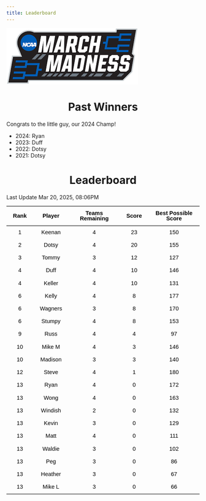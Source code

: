 ```yaml
---
title: Leaderboard
---
```


<link href="/rmarkdown-libs/tabwid/tabwid.css" rel="stylesheet" />
<script src="/rmarkdown-libs/tabwid/tabwid.js"></script>
<style type="text/css">
h1 {
  text-align: center;
}
</style>

![](march_madness_logo.png)

# Past Winners

Congrats to the little guy, our 2024 Champ!

- 2024: Ryan
- 2023: Duff
- 2022: Dotsy
- 2021: Dotsy

# Leaderboard

Last Update Mar 20, 2025, 08:06PM

<div class="tabwid"><style>.cl-4cd5cbb4{}.cl-4cd1f368{font-family:'Helvetica';font-size:11pt;font-weight:bold;font-style:normal;text-decoration:none;color:rgba(0, 0, 0, 1.00);background-color:transparent;}.cl-4cd1f37c{font-family:'Helvetica';font-size:11pt;font-weight:normal;font-style:normal;text-decoration:none;color:rgba(0, 0, 0, 1.00);background-color:transparent;}.cl-4cd36202{margin:0;text-align:center;border-bottom: 0 solid rgba(0, 0, 0, 1.00);border-top: 0 solid rgba(0, 0, 0, 1.00);border-left: 0 solid rgba(0, 0, 0, 1.00);border-right: 0 solid rgba(0, 0, 0, 1.00);padding-bottom:5pt;padding-top:5pt;padding-left:5pt;padding-right:5pt;line-height: 1;background-color:transparent;}.cl-4cd36c70{width:0.659in;background-color:transparent;vertical-align: middle;border-bottom: 1.5pt solid rgba(102, 102, 102, 1.00);border-top: 1.5pt solid rgba(102, 102, 102, 1.00);border-left: 0 solid rgba(0, 0, 0, 1.00);border-right: 0 solid rgba(0, 0, 0, 1.00);margin-bottom:0;margin-top:0;margin-left:0;margin-right:0;}.cl-4cd36c7a{width:0.897in;background-color:transparent;vertical-align: middle;border-bottom: 1.5pt solid rgba(102, 102, 102, 1.00);border-top: 1.5pt solid rgba(102, 102, 102, 1.00);border-left: 0 solid rgba(0, 0, 0, 1.00);border-right: 0 solid rgba(0, 0, 0, 1.00);margin-bottom:0;margin-top:0;margin-left:0;margin-right:0;}.cl-4cd36c7b{width:1.593in;background-color:transparent;vertical-align: middle;border-bottom: 1.5pt solid rgba(102, 102, 102, 1.00);border-top: 1.5pt solid rgba(102, 102, 102, 1.00);border-left: 0 solid rgba(0, 0, 0, 1.00);border-right: 0 solid rgba(0, 0, 0, 1.00);margin-bottom:0;margin-top:0;margin-left:0;margin-right:0;}.cl-4cd36c7c{width:0.71in;background-color:transparent;vertical-align: middle;border-bottom: 1.5pt solid rgba(102, 102, 102, 1.00);border-top: 1.5pt solid rgba(102, 102, 102, 1.00);border-left: 0 solid rgba(0, 0, 0, 1.00);border-right: 0 solid rgba(0, 0, 0, 1.00);margin-bottom:0;margin-top:0;margin-left:0;margin-right:0;}.cl-4cd36c84{width:1.754in;background-color:transparent;vertical-align: middle;border-bottom: 1.5pt solid rgba(102, 102, 102, 1.00);border-top: 1.5pt solid rgba(102, 102, 102, 1.00);border-left: 0 solid rgba(0, 0, 0, 1.00);border-right: 0 solid rgba(0, 0, 0, 1.00);margin-bottom:0;margin-top:0;margin-left:0;margin-right:0;}.cl-4cd36c85{width:0.659in;background-color:transparent;vertical-align: middle;border-bottom: 0 solid rgba(0, 0, 0, 1.00);border-top: 0 solid rgba(0, 0, 0, 1.00);border-left: 0 solid rgba(0, 0, 0, 1.00);border-right: 0 solid rgba(0, 0, 0, 1.00);margin-bottom:0;margin-top:0;margin-left:0;margin-right:0;}.cl-4cd36c86{width:0.897in;background-color:transparent;vertical-align: middle;border-bottom: 0 solid rgba(0, 0, 0, 1.00);border-top: 0 solid rgba(0, 0, 0, 1.00);border-left: 0 solid rgba(0, 0, 0, 1.00);border-right: 0 solid rgba(0, 0, 0, 1.00);margin-bottom:0;margin-top:0;margin-left:0;margin-right:0;}.cl-4cd36c87{width:1.593in;background-color:transparent;vertical-align: middle;border-bottom: 0 solid rgba(0, 0, 0, 1.00);border-top: 0 solid rgba(0, 0, 0, 1.00);border-left: 0 solid rgba(0, 0, 0, 1.00);border-right: 0 solid rgba(0, 0, 0, 1.00);margin-bottom:0;margin-top:0;margin-left:0;margin-right:0;}.cl-4cd36c8e{width:0.71in;background-color:transparent;vertical-align: middle;border-bottom: 0 solid rgba(0, 0, 0, 1.00);border-top: 0 solid rgba(0, 0, 0, 1.00);border-left: 0 solid rgba(0, 0, 0, 1.00);border-right: 0 solid rgba(0, 0, 0, 1.00);margin-bottom:0;margin-top:0;margin-left:0;margin-right:0;}.cl-4cd36c8f{width:1.754in;background-color:transparent;vertical-align: middle;border-bottom: 0 solid rgba(0, 0, 0, 1.00);border-top: 0 solid rgba(0, 0, 0, 1.00);border-left: 0 solid rgba(0, 0, 0, 1.00);border-right: 0 solid rgba(0, 0, 0, 1.00);margin-bottom:0;margin-top:0;margin-left:0;margin-right:0;}.cl-4cd36c90{width:0.659in;background-color:transparent;vertical-align: middle;border-bottom: 0 solid rgba(0, 0, 0, 1.00);border-top: 0 solid rgba(0, 0, 0, 1.00);border-left: 0 solid rgba(0, 0, 0, 1.00);border-right: 0 solid rgba(0, 0, 0, 1.00);margin-bottom:0;margin-top:0;margin-left:0;margin-right:0;}.cl-4cd36c91{width:0.897in;background-color:transparent;vertical-align: middle;border-bottom: 0 solid rgba(0, 0, 0, 1.00);border-top: 0 solid rgba(0, 0, 0, 1.00);border-left: 0 solid rgba(0, 0, 0, 1.00);border-right: 0 solid rgba(0, 0, 0, 1.00);margin-bottom:0;margin-top:0;margin-left:0;margin-right:0;}.cl-4cd36c98{width:1.593in;background-color:transparent;vertical-align: middle;border-bottom: 0 solid rgba(0, 0, 0, 1.00);border-top: 0 solid rgba(0, 0, 0, 1.00);border-left: 0 solid rgba(0, 0, 0, 1.00);border-right: 0 solid rgba(0, 0, 0, 1.00);margin-bottom:0;margin-top:0;margin-left:0;margin-right:0;}.cl-4cd36c99{width:0.71in;background-color:transparent;vertical-align: middle;border-bottom: 0 solid rgba(0, 0, 0, 1.00);border-top: 0 solid rgba(0, 0, 0, 1.00);border-left: 0 solid rgba(0, 0, 0, 1.00);border-right: 0 solid rgba(0, 0, 0, 1.00);margin-bottom:0;margin-top:0;margin-left:0;margin-right:0;}.cl-4cd36c9a{width:1.754in;background-color:transparent;vertical-align: middle;border-bottom: 0 solid rgba(0, 0, 0, 1.00);border-top: 0 solid rgba(0, 0, 0, 1.00);border-left: 0 solid rgba(0, 0, 0, 1.00);border-right: 0 solid rgba(0, 0, 0, 1.00);margin-bottom:0;margin-top:0;margin-left:0;margin-right:0;}.cl-4cd36ca2{width:0.659in;background-color:transparent;vertical-align: middle;border-bottom: 0 solid rgba(0, 0, 0, 1.00);border-top: 0 solid rgba(0, 0, 0, 1.00);border-left: 0 solid rgba(0, 0, 0, 1.00);border-right: 0 solid rgba(0, 0, 0, 1.00);margin-bottom:0;margin-top:0;margin-left:0;margin-right:0;}.cl-4cd36ca3{width:0.897in;background-color:transparent;vertical-align: middle;border-bottom: 0 solid rgba(0, 0, 0, 1.00);border-top: 0 solid rgba(0, 0, 0, 1.00);border-left: 0 solid rgba(0, 0, 0, 1.00);border-right: 0 solid rgba(0, 0, 0, 1.00);margin-bottom:0;margin-top:0;margin-left:0;margin-right:0;}.cl-4cd36ca4{width:1.593in;background-color:transparent;vertical-align: middle;border-bottom: 0 solid rgba(0, 0, 0, 1.00);border-top: 0 solid rgba(0, 0, 0, 1.00);border-left: 0 solid rgba(0, 0, 0, 1.00);border-right: 0 solid rgba(0, 0, 0, 1.00);margin-bottom:0;margin-top:0;margin-left:0;margin-right:0;}.cl-4cd36ca5{width:0.71in;background-color:transparent;vertical-align: middle;border-bottom: 0 solid rgba(0, 0, 0, 1.00);border-top: 0 solid rgba(0, 0, 0, 1.00);border-left: 0 solid rgba(0, 0, 0, 1.00);border-right: 0 solid rgba(0, 0, 0, 1.00);margin-bottom:0;margin-top:0;margin-left:0;margin-right:0;}.cl-4cd36cac{width:1.754in;background-color:transparent;vertical-align: middle;border-bottom: 0 solid rgba(0, 0, 0, 1.00);border-top: 0 solid rgba(0, 0, 0, 1.00);border-left: 0 solid rgba(0, 0, 0, 1.00);border-right: 0 solid rgba(0, 0, 0, 1.00);margin-bottom:0;margin-top:0;margin-left:0;margin-right:0;}.cl-4cd36cad{width:0.659in;background-color:transparent;vertical-align: middle;border-bottom: 0 solid rgba(0, 0, 0, 1.00);border-top: 0 solid rgba(0, 0, 0, 1.00);border-left: 0 solid rgba(0, 0, 0, 1.00);border-right: 0 solid rgba(0, 0, 0, 1.00);margin-bottom:0;margin-top:0;margin-left:0;margin-right:0;}.cl-4cd36cae{width:0.897in;background-color:transparent;vertical-align: middle;border-bottom: 0 solid rgba(0, 0, 0, 1.00);border-top: 0 solid rgba(0, 0, 0, 1.00);border-left: 0 solid rgba(0, 0, 0, 1.00);border-right: 0 solid rgba(0, 0, 0, 1.00);margin-bottom:0;margin-top:0;margin-left:0;margin-right:0;}.cl-4cd36caf{width:1.593in;background-color:transparent;vertical-align: middle;border-bottom: 0 solid rgba(0, 0, 0, 1.00);border-top: 0 solid rgba(0, 0, 0, 1.00);border-left: 0 solid rgba(0, 0, 0, 1.00);border-right: 0 solid rgba(0, 0, 0, 1.00);margin-bottom:0;margin-top:0;margin-left:0;margin-right:0;}.cl-4cd36cb6{width:0.71in;background-color:transparent;vertical-align: middle;border-bottom: 0 solid rgba(0, 0, 0, 1.00);border-top: 0 solid rgba(0, 0, 0, 1.00);border-left: 0 solid rgba(0, 0, 0, 1.00);border-right: 0 solid rgba(0, 0, 0, 1.00);margin-bottom:0;margin-top:0;margin-left:0;margin-right:0;}.cl-4cd36cb7{width:1.754in;background-color:transparent;vertical-align: middle;border-bottom: 0 solid rgba(0, 0, 0, 1.00);border-top: 0 solid rgba(0, 0, 0, 1.00);border-left: 0 solid rgba(0, 0, 0, 1.00);border-right: 0 solid rgba(0, 0, 0, 1.00);margin-bottom:0;margin-top:0;margin-left:0;margin-right:0;}.cl-4cd36cc0{width:0.659in;background-color:transparent;vertical-align: middle;border-bottom: 0 solid rgba(0, 0, 0, 1.00);border-top: 0 solid rgba(0, 0, 0, 1.00);border-left: 0 solid rgba(0, 0, 0, 1.00);border-right: 0 solid rgba(0, 0, 0, 1.00);margin-bottom:0;margin-top:0;margin-left:0;margin-right:0;}.cl-4cd36cc1{width:0.897in;background-color:transparent;vertical-align: middle;border-bottom: 0 solid rgba(0, 0, 0, 1.00);border-top: 0 solid rgba(0, 0, 0, 1.00);border-left: 0 solid rgba(0, 0, 0, 1.00);border-right: 0 solid rgba(0, 0, 0, 1.00);margin-bottom:0;margin-top:0;margin-left:0;margin-right:0;}.cl-4cd36cc2{width:1.593in;background-color:transparent;vertical-align: middle;border-bottom: 0 solid rgba(0, 0, 0, 1.00);border-top: 0 solid rgba(0, 0, 0, 1.00);border-left: 0 solid rgba(0, 0, 0, 1.00);border-right: 0 solid rgba(0, 0, 0, 1.00);margin-bottom:0;margin-top:0;margin-left:0;margin-right:0;}.cl-4cd36cca{width:0.71in;background-color:transparent;vertical-align: middle;border-bottom: 0 solid rgba(0, 0, 0, 1.00);border-top: 0 solid rgba(0, 0, 0, 1.00);border-left: 0 solid rgba(0, 0, 0, 1.00);border-right: 0 solid rgba(0, 0, 0, 1.00);margin-bottom:0;margin-top:0;margin-left:0;margin-right:0;}.cl-4cd36ccb{width:1.754in;background-color:transparent;vertical-align: middle;border-bottom: 0 solid rgba(0, 0, 0, 1.00);border-top: 0 solid rgba(0, 0, 0, 1.00);border-left: 0 solid rgba(0, 0, 0, 1.00);border-right: 0 solid rgba(0, 0, 0, 1.00);margin-bottom:0;margin-top:0;margin-left:0;margin-right:0;}.cl-4cd36ccc{width:0.659in;background-color:transparent;vertical-align: middle;border-bottom: 0 solid rgba(0, 0, 0, 1.00);border-top: 0 solid rgba(0, 0, 0, 1.00);border-left: 0 solid rgba(0, 0, 0, 1.00);border-right: 0 solid rgba(0, 0, 0, 1.00);margin-bottom:0;margin-top:0;margin-left:0;margin-right:0;}.cl-4cd36cd4{width:0.897in;background-color:transparent;vertical-align: middle;border-bottom: 0 solid rgba(0, 0, 0, 1.00);border-top: 0 solid rgba(0, 0, 0, 1.00);border-left: 0 solid rgba(0, 0, 0, 1.00);border-right: 0 solid rgba(0, 0, 0, 1.00);margin-bottom:0;margin-top:0;margin-left:0;margin-right:0;}.cl-4cd36cd5{width:1.593in;background-color:transparent;vertical-align: middle;border-bottom: 0 solid rgba(0, 0, 0, 1.00);border-top: 0 solid rgba(0, 0, 0, 1.00);border-left: 0 solid rgba(0, 0, 0, 1.00);border-right: 0 solid rgba(0, 0, 0, 1.00);margin-bottom:0;margin-top:0;margin-left:0;margin-right:0;}.cl-4cd36cd6{width:0.71in;background-color:transparent;vertical-align: middle;border-bottom: 0 solid rgba(0, 0, 0, 1.00);border-top: 0 solid rgba(0, 0, 0, 1.00);border-left: 0 solid rgba(0, 0, 0, 1.00);border-right: 0 solid rgba(0, 0, 0, 1.00);margin-bottom:0;margin-top:0;margin-left:0;margin-right:0;}.cl-4cd36cde{width:1.754in;background-color:transparent;vertical-align: middle;border-bottom: 0 solid rgba(0, 0, 0, 1.00);border-top: 0 solid rgba(0, 0, 0, 1.00);border-left: 0 solid rgba(0, 0, 0, 1.00);border-right: 0 solid rgba(0, 0, 0, 1.00);margin-bottom:0;margin-top:0;margin-left:0;margin-right:0;}.cl-4cd36cdf{width:0.659in;background-color:transparent;vertical-align: middle;border-bottom: 0 solid rgba(0, 0, 0, 1.00);border-top: 0 solid rgba(0, 0, 0, 1.00);border-left: 0 solid rgba(0, 0, 0, 1.00);border-right: 0 solid rgba(0, 0, 0, 1.00);margin-bottom:0;margin-top:0;margin-left:0;margin-right:0;}.cl-4cd36ce0{width:0.897in;background-color:transparent;vertical-align: middle;border-bottom: 0 solid rgba(0, 0, 0, 1.00);border-top: 0 solid rgba(0, 0, 0, 1.00);border-left: 0 solid rgba(0, 0, 0, 1.00);border-right: 0 solid rgba(0, 0, 0, 1.00);margin-bottom:0;margin-top:0;margin-left:0;margin-right:0;}.cl-4cd36ce1{width:1.593in;background-color:transparent;vertical-align: middle;border-bottom: 0 solid rgba(0, 0, 0, 1.00);border-top: 0 solid rgba(0, 0, 0, 1.00);border-left: 0 solid rgba(0, 0, 0, 1.00);border-right: 0 solid rgba(0, 0, 0, 1.00);margin-bottom:0;margin-top:0;margin-left:0;margin-right:0;}.cl-4cd36ce8{width:0.71in;background-color:transparent;vertical-align: middle;border-bottom: 0 solid rgba(0, 0, 0, 1.00);border-top: 0 solid rgba(0, 0, 0, 1.00);border-left: 0 solid rgba(0, 0, 0, 1.00);border-right: 0 solid rgba(0, 0, 0, 1.00);margin-bottom:0;margin-top:0;margin-left:0;margin-right:0;}.cl-4cd36ce9{width:1.754in;background-color:transparent;vertical-align: middle;border-bottom: 0 solid rgba(0, 0, 0, 1.00);border-top: 0 solid rgba(0, 0, 0, 1.00);border-left: 0 solid rgba(0, 0, 0, 1.00);border-right: 0 solid rgba(0, 0, 0, 1.00);margin-bottom:0;margin-top:0;margin-left:0;margin-right:0;}.cl-4cd36cea{width:0.659in;background-color:transparent;vertical-align: middle;border-bottom: 0 solid rgba(0, 0, 0, 1.00);border-top: 0 solid rgba(0, 0, 0, 1.00);border-left: 0 solid rgba(0, 0, 0, 1.00);border-right: 0 solid rgba(0, 0, 0, 1.00);margin-bottom:0;margin-top:0;margin-left:0;margin-right:0;}.cl-4cd36ceb{width:0.897in;background-color:transparent;vertical-align: middle;border-bottom: 0 solid rgba(0, 0, 0, 1.00);border-top: 0 solid rgba(0, 0, 0, 1.00);border-left: 0 solid rgba(0, 0, 0, 1.00);border-right: 0 solid rgba(0, 0, 0, 1.00);margin-bottom:0;margin-top:0;margin-left:0;margin-right:0;}.cl-4cd36cec{width:1.593in;background-color:transparent;vertical-align: middle;border-bottom: 0 solid rgba(0, 0, 0, 1.00);border-top: 0 solid rgba(0, 0, 0, 1.00);border-left: 0 solid rgba(0, 0, 0, 1.00);border-right: 0 solid rgba(0, 0, 0, 1.00);margin-bottom:0;margin-top:0;margin-left:0;margin-right:0;}.cl-4cd36cf2{width:0.71in;background-color:transparent;vertical-align: middle;border-bottom: 0 solid rgba(0, 0, 0, 1.00);border-top: 0 solid rgba(0, 0, 0, 1.00);border-left: 0 solid rgba(0, 0, 0, 1.00);border-right: 0 solid rgba(0, 0, 0, 1.00);margin-bottom:0;margin-top:0;margin-left:0;margin-right:0;}.cl-4cd36cf3{width:1.754in;background-color:transparent;vertical-align: middle;border-bottom: 0 solid rgba(0, 0, 0, 1.00);border-top: 0 solid rgba(0, 0, 0, 1.00);border-left: 0 solid rgba(0, 0, 0, 1.00);border-right: 0 solid rgba(0, 0, 0, 1.00);margin-bottom:0;margin-top:0;margin-left:0;margin-right:0;}.cl-4cd36cfc{width:0.659in;background-color:transparent;vertical-align: middle;border-bottom: 0 solid rgba(0, 0, 0, 1.00);border-top: 0 solid rgba(0, 0, 0, 1.00);border-left: 0 solid rgba(0, 0, 0, 1.00);border-right: 0 solid rgba(0, 0, 0, 1.00);margin-bottom:0;margin-top:0;margin-left:0;margin-right:0;}.cl-4cd36cfd{width:0.897in;background-color:transparent;vertical-align: middle;border-bottom: 0 solid rgba(0, 0, 0, 1.00);border-top: 0 solid rgba(0, 0, 0, 1.00);border-left: 0 solid rgba(0, 0, 0, 1.00);border-right: 0 solid rgba(0, 0, 0, 1.00);margin-bottom:0;margin-top:0;margin-left:0;margin-right:0;}.cl-4cd36cfe{width:1.593in;background-color:transparent;vertical-align: middle;border-bottom: 0 solid rgba(0, 0, 0, 1.00);border-top: 0 solid rgba(0, 0, 0, 1.00);border-left: 0 solid rgba(0, 0, 0, 1.00);border-right: 0 solid rgba(0, 0, 0, 1.00);margin-bottom:0;margin-top:0;margin-left:0;margin-right:0;}.cl-4cd36cff{width:0.71in;background-color:transparent;vertical-align: middle;border-bottom: 0 solid rgba(0, 0, 0, 1.00);border-top: 0 solid rgba(0, 0, 0, 1.00);border-left: 0 solid rgba(0, 0, 0, 1.00);border-right: 0 solid rgba(0, 0, 0, 1.00);margin-bottom:0;margin-top:0;margin-left:0;margin-right:0;}.cl-4cd36d06{width:1.754in;background-color:transparent;vertical-align: middle;border-bottom: 0 solid rgba(0, 0, 0, 1.00);border-top: 0 solid rgba(0, 0, 0, 1.00);border-left: 0 solid rgba(0, 0, 0, 1.00);border-right: 0 solid rgba(0, 0, 0, 1.00);margin-bottom:0;margin-top:0;margin-left:0;margin-right:0;}.cl-4cd36d07{width:0.659in;background-color:transparent;vertical-align: middle;border-bottom: 0 solid rgba(0, 0, 0, 1.00);border-top: 0 solid rgba(0, 0, 0, 1.00);border-left: 0 solid rgba(0, 0, 0, 1.00);border-right: 0 solid rgba(0, 0, 0, 1.00);margin-bottom:0;margin-top:0;margin-left:0;margin-right:0;}.cl-4cd36d08{width:0.897in;background-color:transparent;vertical-align: middle;border-bottom: 0 solid rgba(0, 0, 0, 1.00);border-top: 0 solid rgba(0, 0, 0, 1.00);border-left: 0 solid rgba(0, 0, 0, 1.00);border-right: 0 solid rgba(0, 0, 0, 1.00);margin-bottom:0;margin-top:0;margin-left:0;margin-right:0;}.cl-4cd36d09{width:1.593in;background-color:transparent;vertical-align: middle;border-bottom: 0 solid rgba(0, 0, 0, 1.00);border-top: 0 solid rgba(0, 0, 0, 1.00);border-left: 0 solid rgba(0, 0, 0, 1.00);border-right: 0 solid rgba(0, 0, 0, 1.00);margin-bottom:0;margin-top:0;margin-left:0;margin-right:0;}.cl-4cd36d0a{width:0.71in;background-color:transparent;vertical-align: middle;border-bottom: 0 solid rgba(0, 0, 0, 1.00);border-top: 0 solid rgba(0, 0, 0, 1.00);border-left: 0 solid rgba(0, 0, 0, 1.00);border-right: 0 solid rgba(0, 0, 0, 1.00);margin-bottom:0;margin-top:0;margin-left:0;margin-right:0;}.cl-4cd36d10{width:1.754in;background-color:transparent;vertical-align: middle;border-bottom: 0 solid rgba(0, 0, 0, 1.00);border-top: 0 solid rgba(0, 0, 0, 1.00);border-left: 0 solid rgba(0, 0, 0, 1.00);border-right: 0 solid rgba(0, 0, 0, 1.00);margin-bottom:0;margin-top:0;margin-left:0;margin-right:0;}.cl-4cd36d11{width:0.659in;background-color:transparent;vertical-align: middle;border-bottom: 1.5pt solid rgba(102, 102, 102, 1.00);border-top: 0 solid rgba(0, 0, 0, 1.00);border-left: 0 solid rgba(0, 0, 0, 1.00);border-right: 0 solid rgba(0, 0, 0, 1.00);margin-bottom:0;margin-top:0;margin-left:0;margin-right:0;}.cl-4cd36d12{width:0.897in;background-color:transparent;vertical-align: middle;border-bottom: 1.5pt solid rgba(102, 102, 102, 1.00);border-top: 0 solid rgba(0, 0, 0, 1.00);border-left: 0 solid rgba(0, 0, 0, 1.00);border-right: 0 solid rgba(0, 0, 0, 1.00);margin-bottom:0;margin-top:0;margin-left:0;margin-right:0;}.cl-4cd36d1a{width:1.593in;background-color:transparent;vertical-align: middle;border-bottom: 1.5pt solid rgba(102, 102, 102, 1.00);border-top: 0 solid rgba(0, 0, 0, 1.00);border-left: 0 solid rgba(0, 0, 0, 1.00);border-right: 0 solid rgba(0, 0, 0, 1.00);margin-bottom:0;margin-top:0;margin-left:0;margin-right:0;}.cl-4cd36d1b{width:0.71in;background-color:transparent;vertical-align: middle;border-bottom: 1.5pt solid rgba(102, 102, 102, 1.00);border-top: 0 solid rgba(0, 0, 0, 1.00);border-left: 0 solid rgba(0, 0, 0, 1.00);border-right: 0 solid rgba(0, 0, 0, 1.00);margin-bottom:0;margin-top:0;margin-left:0;margin-right:0;}.cl-4cd36d1c{width:1.754in;background-color:transparent;vertical-align: middle;border-bottom: 1.5pt solid rgba(102, 102, 102, 1.00);border-top: 0 solid rgba(0, 0, 0, 1.00);border-left: 0 solid rgba(0, 0, 0, 1.00);border-right: 0 solid rgba(0, 0, 0, 1.00);margin-bottom:0;margin-top:0;margin-left:0;margin-right:0;}</style><table data-quarto-disable-processing='true' class='cl-4cd5cbb4'><thead><tr style="overflow-wrap:break-word;"><th class="cl-4cd36c70"><p class="cl-4cd36202"><span class="cl-4cd1f368">Rank</span></p></th><th class="cl-4cd36c7a"><p class="cl-4cd36202"><span class="cl-4cd1f368">Player</span></p></th><th class="cl-4cd36c7b"><p class="cl-4cd36202"><span class="cl-4cd1f368">Teams Remaining</span></p></th><th class="cl-4cd36c7c"><p class="cl-4cd36202"><span class="cl-4cd1f368">Score</span></p></th><th class="cl-4cd36c84"><p class="cl-4cd36202"><span class="cl-4cd1f368">Best Possible Score</span></p></th></tr></thead><tbody><tr style="overflow-wrap:break-word;"><td class="cl-4cd36c85"><p class="cl-4cd36202"><span class="cl-4cd1f37c">1</span></p></td><td class="cl-4cd36c86"><p class="cl-4cd36202"><span class="cl-4cd1f37c">Keenan</span></p></td><td class="cl-4cd36c87"><p class="cl-4cd36202"><span class="cl-4cd1f37c">4</span></p></td><td class="cl-4cd36c8e"><p class="cl-4cd36202"><span class="cl-4cd1f37c">23</span></p></td><td class="cl-4cd36c8f"><p class="cl-4cd36202"><span class="cl-4cd1f37c">150</span></p></td></tr><tr style="overflow-wrap:break-word;"><td class="cl-4cd36c90"><p class="cl-4cd36202"><span class="cl-4cd1f37c">2</span></p></td><td class="cl-4cd36c91"><p class="cl-4cd36202"><span class="cl-4cd1f37c">Dotsy</span></p></td><td class="cl-4cd36c98"><p class="cl-4cd36202"><span class="cl-4cd1f37c">4</span></p></td><td class="cl-4cd36c99"><p class="cl-4cd36202"><span class="cl-4cd1f37c">20</span></p></td><td class="cl-4cd36c9a"><p class="cl-4cd36202"><span class="cl-4cd1f37c">155</span></p></td></tr><tr style="overflow-wrap:break-word;"><td class="cl-4cd36c90"><p class="cl-4cd36202"><span class="cl-4cd1f37c">3</span></p></td><td class="cl-4cd36c91"><p class="cl-4cd36202"><span class="cl-4cd1f37c">Tommy</span></p></td><td class="cl-4cd36c98"><p class="cl-4cd36202"><span class="cl-4cd1f37c">3</span></p></td><td class="cl-4cd36c99"><p class="cl-4cd36202"><span class="cl-4cd1f37c">12</span></p></td><td class="cl-4cd36c9a"><p class="cl-4cd36202"><span class="cl-4cd1f37c">127</span></p></td></tr><tr style="overflow-wrap:break-word;"><td class="cl-4cd36ca2"><p class="cl-4cd36202"><span class="cl-4cd1f37c">4</span></p></td><td class="cl-4cd36ca3"><p class="cl-4cd36202"><span class="cl-4cd1f37c">Duff</span></p></td><td class="cl-4cd36ca4"><p class="cl-4cd36202"><span class="cl-4cd1f37c">4</span></p></td><td class="cl-4cd36ca5"><p class="cl-4cd36202"><span class="cl-4cd1f37c">10</span></p></td><td class="cl-4cd36cac"><p class="cl-4cd36202"><span class="cl-4cd1f37c">146</span></p></td></tr><tr style="overflow-wrap:break-word;"><td class="cl-4cd36c85"><p class="cl-4cd36202"><span class="cl-4cd1f37c">4</span></p></td><td class="cl-4cd36c86"><p class="cl-4cd36202"><span class="cl-4cd1f37c">Keller</span></p></td><td class="cl-4cd36c87"><p class="cl-4cd36202"><span class="cl-4cd1f37c">4</span></p></td><td class="cl-4cd36c8e"><p class="cl-4cd36202"><span class="cl-4cd1f37c">10</span></p></td><td class="cl-4cd36c8f"><p class="cl-4cd36202"><span class="cl-4cd1f37c">131</span></p></td></tr><tr style="overflow-wrap:break-word;"><td class="cl-4cd36c90"><p class="cl-4cd36202"><span class="cl-4cd1f37c">6</span></p></td><td class="cl-4cd36c91"><p class="cl-4cd36202"><span class="cl-4cd1f37c">Kelly</span></p></td><td class="cl-4cd36c98"><p class="cl-4cd36202"><span class="cl-4cd1f37c">4</span></p></td><td class="cl-4cd36c99"><p class="cl-4cd36202"><span class="cl-4cd1f37c">8</span></p></td><td class="cl-4cd36c9a"><p class="cl-4cd36202"><span class="cl-4cd1f37c">177</span></p></td></tr><tr style="overflow-wrap:break-word;"><td class="cl-4cd36cad"><p class="cl-4cd36202"><span class="cl-4cd1f37c">6</span></p></td><td class="cl-4cd36cae"><p class="cl-4cd36202"><span class="cl-4cd1f37c">Wagners</span></p></td><td class="cl-4cd36caf"><p class="cl-4cd36202"><span class="cl-4cd1f37c">3</span></p></td><td class="cl-4cd36cb6"><p class="cl-4cd36202"><span class="cl-4cd1f37c">8</span></p></td><td class="cl-4cd36cb7"><p class="cl-4cd36202"><span class="cl-4cd1f37c">170</span></p></td></tr><tr style="overflow-wrap:break-word;"><td class="cl-4cd36cc0"><p class="cl-4cd36202"><span class="cl-4cd1f37c">6</span></p></td><td class="cl-4cd36cc1"><p class="cl-4cd36202"><span class="cl-4cd1f37c">Stumpy</span></p></td><td class="cl-4cd36cc2"><p class="cl-4cd36202"><span class="cl-4cd1f37c">4</span></p></td><td class="cl-4cd36cca"><p class="cl-4cd36202"><span class="cl-4cd1f37c">8</span></p></td><td class="cl-4cd36ccb"><p class="cl-4cd36202"><span class="cl-4cd1f37c">153</span></p></td></tr><tr style="overflow-wrap:break-word;"><td class="cl-4cd36ccc"><p class="cl-4cd36202"><span class="cl-4cd1f37c">9</span></p></td><td class="cl-4cd36cd4"><p class="cl-4cd36202"><span class="cl-4cd1f37c">Russ</span></p></td><td class="cl-4cd36cd5"><p class="cl-4cd36202"><span class="cl-4cd1f37c">4</span></p></td><td class="cl-4cd36cd6"><p class="cl-4cd36202"><span class="cl-4cd1f37c">4</span></p></td><td class="cl-4cd36cde"><p class="cl-4cd36202"><span class="cl-4cd1f37c">97</span></p></td></tr><tr style="overflow-wrap:break-word;"><td class="cl-4cd36c85"><p class="cl-4cd36202"><span class="cl-4cd1f37c">10</span></p></td><td class="cl-4cd36c86"><p class="cl-4cd36202"><span class="cl-4cd1f37c">Mike M</span></p></td><td class="cl-4cd36c87"><p class="cl-4cd36202"><span class="cl-4cd1f37c">4</span></p></td><td class="cl-4cd36c8e"><p class="cl-4cd36202"><span class="cl-4cd1f37c">3</span></p></td><td class="cl-4cd36c8f"><p class="cl-4cd36202"><span class="cl-4cd1f37c">146</span></p></td></tr><tr style="overflow-wrap:break-word;"><td class="cl-4cd36cdf"><p class="cl-4cd36202"><span class="cl-4cd1f37c">10</span></p></td><td class="cl-4cd36ce0"><p class="cl-4cd36202"><span class="cl-4cd1f37c">Madison</span></p></td><td class="cl-4cd36ce1"><p class="cl-4cd36202"><span class="cl-4cd1f37c">3</span></p></td><td class="cl-4cd36ce8"><p class="cl-4cd36202"><span class="cl-4cd1f37c">3</span></p></td><td class="cl-4cd36ce9"><p class="cl-4cd36202"><span class="cl-4cd1f37c">140</span></p></td></tr><tr style="overflow-wrap:break-word;"><td class="cl-4cd36cea"><p class="cl-4cd36202"><span class="cl-4cd1f37c">12</span></p></td><td class="cl-4cd36ceb"><p class="cl-4cd36202"><span class="cl-4cd1f37c">Steve</span></p></td><td class="cl-4cd36cec"><p class="cl-4cd36202"><span class="cl-4cd1f37c">4</span></p></td><td class="cl-4cd36cf2"><p class="cl-4cd36202"><span class="cl-4cd1f37c">1</span></p></td><td class="cl-4cd36cf3"><p class="cl-4cd36202"><span class="cl-4cd1f37c">180</span></p></td></tr><tr style="overflow-wrap:break-word;"><td class="cl-4cd36c90"><p class="cl-4cd36202"><span class="cl-4cd1f37c">13</span></p></td><td class="cl-4cd36c91"><p class="cl-4cd36202"><span class="cl-4cd1f37c">Ryan</span></p></td><td class="cl-4cd36c98"><p class="cl-4cd36202"><span class="cl-4cd1f37c">4</span></p></td><td class="cl-4cd36c99"><p class="cl-4cd36202"><span class="cl-4cd1f37c">0</span></p></td><td class="cl-4cd36c9a"><p class="cl-4cd36202"><span class="cl-4cd1f37c">172</span></p></td></tr><tr style="overflow-wrap:break-word;"><td class="cl-4cd36cad"><p class="cl-4cd36202"><span class="cl-4cd1f37c">13</span></p></td><td class="cl-4cd36cae"><p class="cl-4cd36202"><span class="cl-4cd1f37c">Wong</span></p></td><td class="cl-4cd36caf"><p class="cl-4cd36202"><span class="cl-4cd1f37c">4</span></p></td><td class="cl-4cd36cb6"><p class="cl-4cd36202"><span class="cl-4cd1f37c">0</span></p></td><td class="cl-4cd36cb7"><p class="cl-4cd36202"><span class="cl-4cd1f37c">163</span></p></td></tr><tr style="overflow-wrap:break-word;"><td class="cl-4cd36cdf"><p class="cl-4cd36202"><span class="cl-4cd1f37c">13</span></p></td><td class="cl-4cd36ce0"><p class="cl-4cd36202"><span class="cl-4cd1f37c">Windish</span></p></td><td class="cl-4cd36ce1"><p class="cl-4cd36202"><span class="cl-4cd1f37c">2</span></p></td><td class="cl-4cd36ce8"><p class="cl-4cd36202"><span class="cl-4cd1f37c">0</span></p></td><td class="cl-4cd36ce9"><p class="cl-4cd36202"><span class="cl-4cd1f37c">132</span></p></td></tr><tr style="overflow-wrap:break-word;"><td class="cl-4cd36c85"><p class="cl-4cd36202"><span class="cl-4cd1f37c">13</span></p></td><td class="cl-4cd36c86"><p class="cl-4cd36202"><span class="cl-4cd1f37c">Kevin</span></p></td><td class="cl-4cd36c87"><p class="cl-4cd36202"><span class="cl-4cd1f37c">3</span></p></td><td class="cl-4cd36c8e"><p class="cl-4cd36202"><span class="cl-4cd1f37c">0</span></p></td><td class="cl-4cd36c8f"><p class="cl-4cd36202"><span class="cl-4cd1f37c">129</span></p></td></tr><tr style="overflow-wrap:break-word;"><td class="cl-4cd36cfc"><p class="cl-4cd36202"><span class="cl-4cd1f37c">13</span></p></td><td class="cl-4cd36cfd"><p class="cl-4cd36202"><span class="cl-4cd1f37c">Matt</span></p></td><td class="cl-4cd36cfe"><p class="cl-4cd36202"><span class="cl-4cd1f37c">4</span></p></td><td class="cl-4cd36cff"><p class="cl-4cd36202"><span class="cl-4cd1f37c">0</span></p></td><td class="cl-4cd36d06"><p class="cl-4cd36202"><span class="cl-4cd1f37c">111</span></p></td></tr><tr style="overflow-wrap:break-word;"><td class="cl-4cd36d07"><p class="cl-4cd36202"><span class="cl-4cd1f37c">13</span></p></td><td class="cl-4cd36d08"><p class="cl-4cd36202"><span class="cl-4cd1f37c">Waldie</span></p></td><td class="cl-4cd36d09"><p class="cl-4cd36202"><span class="cl-4cd1f37c">3</span></p></td><td class="cl-4cd36d0a"><p class="cl-4cd36202"><span class="cl-4cd1f37c">0</span></p></td><td class="cl-4cd36d10"><p class="cl-4cd36202"><span class="cl-4cd1f37c">102</span></p></td></tr><tr style="overflow-wrap:break-word;"><td class="cl-4cd36cad"><p class="cl-4cd36202"><span class="cl-4cd1f37c">13</span></p></td><td class="cl-4cd36cae"><p class="cl-4cd36202"><span class="cl-4cd1f37c">Peg</span></p></td><td class="cl-4cd36caf"><p class="cl-4cd36202"><span class="cl-4cd1f37c">3</span></p></td><td class="cl-4cd36cb6"><p class="cl-4cd36202"><span class="cl-4cd1f37c">0</span></p></td><td class="cl-4cd36cb7"><p class="cl-4cd36202"><span class="cl-4cd1f37c">86</span></p></td></tr><tr style="overflow-wrap:break-word;"><td class="cl-4cd36d07"><p class="cl-4cd36202"><span class="cl-4cd1f37c">13</span></p></td><td class="cl-4cd36d08"><p class="cl-4cd36202"><span class="cl-4cd1f37c">Heather</span></p></td><td class="cl-4cd36d09"><p class="cl-4cd36202"><span class="cl-4cd1f37c">3</span></p></td><td class="cl-4cd36d0a"><p class="cl-4cd36202"><span class="cl-4cd1f37c">0</span></p></td><td class="cl-4cd36d10"><p class="cl-4cd36202"><span class="cl-4cd1f37c">67</span></p></td></tr><tr style="overflow-wrap:break-word;"><td class="cl-4cd36d11"><p class="cl-4cd36202"><span class="cl-4cd1f37c">13</span></p></td><td class="cl-4cd36d12"><p class="cl-4cd36202"><span class="cl-4cd1f37c">Mike L</span></p></td><td class="cl-4cd36d1a"><p class="cl-4cd36202"><span class="cl-4cd1f37c">3</span></p></td><td class="cl-4cd36d1b"><p class="cl-4cd36202"><span class="cl-4cd1f37c">0</span></p></td><td class="cl-4cd36d1c"><p class="cl-4cd36202"><span class="cl-4cd1f37c">66</span></p></td></tr></tbody></table></div>
